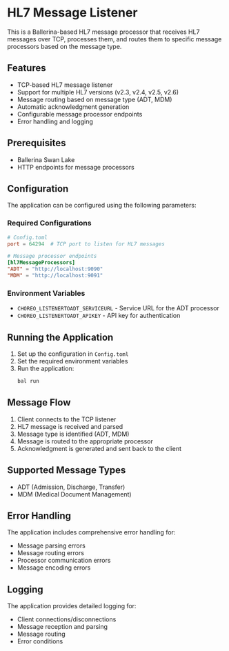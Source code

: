 # HL7 Message Listener

This is a Ballerina-based HL7 message processor that receives HL7 messages over TCP, processes them, and routes them to specific message processors based on the message type.

## Features

- TCP-based HL7 message listener
- Support for multiple HL7 versions (v2.3, v2.4, v2.5, v2.6)
- Message routing based on message type (ADT, MDM)
- Automatic acknowledgment generation
- Configurable message processor endpoints
- Error handling and logging

## Prerequisites

- Ballerina Swan Lake
- HTTP endpoints for message processors

## Configuration

The application can be configured using the following parameters:

### Required Configurations

```toml
# Config.toml
port = 64294  # TCP port to listen for HL7 messages

# Message processor endpoints
[hl7MessageProcessors]
"ADT" = "http://localhost:9090"
"MDM" = "http://localhost:9091"
```

### Environment Variables

- `CHOREO_LISTENERTOADT_SERVICEURL` - Service URL for the ADT processor
- `CHOREO_LISTENERTOADT_APIKEY` - API key for authentication

## Running the Application

1. Set up the configuration in `Config.toml`
2. Set the required environment variables
3. Run the application:
   ```bash
   bal run
   ```

## Message Flow

1. Client connects to the TCP listener
2. HL7 message is received and parsed
3. Message type is identified (ADT, MDM)
4. Message is routed to the appropriate processor
5. Acknowledgment is generated and sent back to the client

## Supported Message Types

- ADT (Admission, Discharge, Transfer)
- MDM (Medical Document Management)

## Error Handling

The application includes comprehensive error handling for:
- Message parsing errors
- Message routing errors
- Processor communication errors
- Message encoding errors

## Logging

The application provides detailed logging for:
- Client connections/disconnections
- Message reception and parsing
- Message routing
- Error conditions
